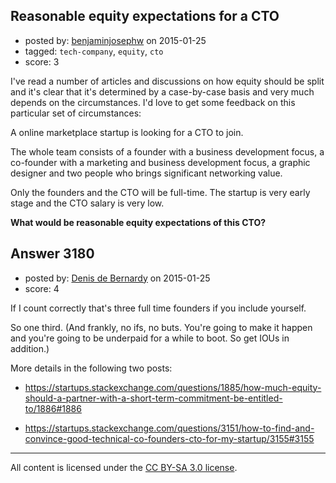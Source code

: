 ## Reasonable equity expectations for a CTO

- posted by: [benjaminjosephw](https://stackexchange.com/users/2869889/benjaminjosephw) on 2015-01-25
- tagged: `tech-company`, `equity`, `cto`
- score: 3

I've read a number of articles and discussions on how equity should be split and it's clear that it's determined by a case-by-case basis and very much depends on the circumstances. I'd love to get some feedback on this particular set of circumstances:

A online marketplace startup is looking for a CTO to join.

The whole team consists of a founder with a business development focus, a co-founder with a marketing and business development focus, a graphic designer and two people who brings significant networking value. 

Only the founders and the CTO will be full-time. The startup is very early stage and the CTO salary is very low.

**What would be reasonable equity expectations of this CTO?**


## Answer 3180

- posted by: [Denis de Bernardy](https://stackexchange.com/users/182468/denis-de-bernardy) on 2015-01-25
- score: 4

If I count correctly that's three full time founders if you include yourself.

So one third. (And frankly, no ifs, no buts. You're going to make it happen and you're going to be underpaid for a while to boot. So get IOUs in addition.)

More details in the following two posts:

- https://startups.stackexchange.com/questions/1885/how-much-equity-should-a-partner-with-a-short-term-commitment-be-entitled-to/1886#1886

- https://startups.stackexchange.com/questions/3151/how-to-find-and-convince-good-technical-co-founders-cto-for-my-startup/3155#3155



---

All content is licensed under the [CC BY-SA 3.0 license](https://creativecommons.org/licenses/by-sa/3.0/).
